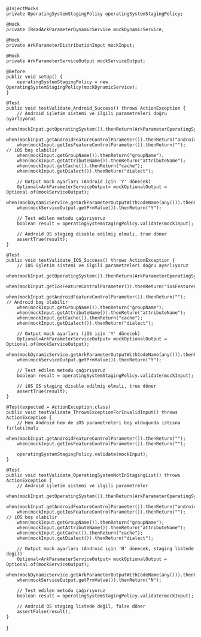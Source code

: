     @InjectMocks
    private OperatingSystemStagingPolicy operatingSystemStagingPolicy;

    @Mock
    private IReadArkParameterDynamicService mockDynamicService;

    @Mock
    private ArkParameterDistributionInput mockInput;

    @Mock
    private ArkParameterServiceOutput mockServiceOutput;

    @Before
    public void setUp() {
        operatingSystemStagingPolicy = new OperatingSystemStagingPolicy(mockDynamicService);
    }

    @Test
    public void testValidate_Android_Success() throws ActionException {
        // Android işletim sistemi ve ilgili parametreleri doğru ayarlıyoruz
        when(mockInput.getOperatingSystem()).thenReturn(ArkParameterOperatingSystemType.AND);
        when(mockInput.getAndroidFeatureControlParameter()).thenReturn("androidFeatureControlParam");
        when(mockInput.getIosFeatureControlParameter()).thenReturn("");  // iOS boş olabilir
        when(mockInput.getGroupName()).thenReturn("groupName");
        when(mockInput.getAttributeName()).thenReturn("attributeName");
        when(mockInput.getCache()).thenReturn("cache");
        when(mockInput.getDialect()).thenReturn("dialect");

        // Output mock ayarları (Android için 'Y' dönecek)
        Optional<ArkParameterServiceOutput> mockOptionalOutput = Optional.of(mockServiceOutput);
        when(mockDynamicService.getArkParameterOutputWithCodeName(any())).thenReturn(mockOptionalOutput);
        when(mockServiceOutput.getPrmValue()).thenReturn("Y");

        // Test edilen metodu çağırıyoruz
        boolean result = operatingSystemStagingPolicy.validate(mockInput);

        // Android OS staging disable edilmiş olmalı, true döner
        assertTrue(result);
    }

    @Test
    public void testValidate_IOS_Success() throws ActionException {
        // iOS işletim sistemi ve ilgili parametreleri doğru ayarlıyoruz
        when(mockInput.getOperatingSystem()).thenReturn(ArkParameterOperatingSystemType.IOS);
        when(mockInput.getIosFeatureControlParameter()).thenReturn("iosFeatureControlParam");
        when(mockInput.getAndroidFeatureControlParameter()).thenReturn("");  // Android boş olabilir
        when(mockInput.getGroupName()).thenReturn("groupName");
        when(mockInput.getAttributeName()).thenReturn("attributeName");
        when(mockInput.getCache()).thenReturn("cache");
        when(mockInput.getDialect()).thenReturn("dialect");

        // Output mock ayarları (iOS için 'Y' dönecek)
        Optional<ArkParameterServiceOutput> mockOptionalOutput = Optional.of(mockServiceOutput);
        when(mockDynamicService.getArkParameterOutputWithCodeName(any())).thenReturn(mockOptionalOutput);
        when(mockServiceOutput.getPrmValue()).thenReturn("Y");

        // Test edilen metodu çağırıyoruz
        boolean result = operatingSystemStagingPolicy.validate(mockInput);

        // iOS OS staging disable edilmiş olmalı, true döner
        assertTrue(result);
    }

    @Test(expected = ActionException.class)
    public void testValidate_ThrowsExceptionForInvalidInput() throws ActionException {
        // Hem Android hem de iOS parametreleri boş olduğunda istisna fırlatılmalı
        when(mockInput.getAndroidFeatureControlParameter()).thenReturn("");
        when(mockInput.getIosFeatureControlParameter()).thenReturn("");

        operatingSystemStagingPolicy.validate(mockInput);
    }

    @Test
    public void testValidate_OperatingSystemNotInStagingList() throws ActionException {
        // Android işletim sistemi ve ilgili parametreler
        when(mockInput.getOperatingSystem()).thenReturn(ArkParameterOperatingSystemType.AND);
        when(mockInput.getAndroidFeatureControlParameter()).thenReturn("androidFeatureControlParam");
        when(mockInput.getIosFeatureControlParameter()).thenReturn("");  // iOS boş olabilir
        when(mockInput.getGroupName()).thenReturn("groupName");
        when(mockInput.getAttributeName()).thenReturn("attributeName");
        when(mockInput.getCache()).thenReturn("cache");
        when(mockInput.getDialect()).thenReturn("dialect");

        // Output mock ayarları (Android için 'N' dönecek, staging listede değil)
        Optional<ArkParameterServiceOutput> mockOptionalOutput = Optional.of(mockServiceOutput);
        when(mockDynamicService.getArkParameterOutputWithCodeName(any())).thenReturn(mockOptionalOutput);
        when(mockServiceOutput.getPrmValue()).thenReturn("N");

        // Test edilen metodu çağırıyoruz
        boolean result = operatingSystemStagingPolicy.validate(mockInput);

        // Android OS staging listede değil, false döner
        assertFalse(result);
    }
}
